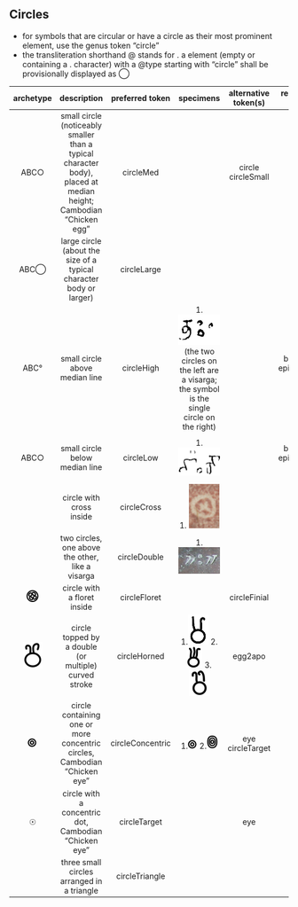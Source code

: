 ## Circles
- for symbols that are circular or have a circle as their most prominent element, use the genus token “circle”
- the transliteration shorthand @ stands for <g type="circle">.</g>
a <g> element (empty or containing a . character) with a @type starting with “circle” shall be provisionally displayed as ◯

|archetype|description|preferred token|specimens|alternative token(s)|remarks, clipping source|
|:-----:|:-----:|:-----:|:-----:|:-----:|:-----:|
|ABC&#9675;|small circle (noticeably smaller than a typical character body), placed at median height; Cambodian “Chicken egg”|circleMed||circle circleSmall||
|ABC&#9711;|large circle (about the size of a typical character body or larger)|circleLarge||||
|ABC&deg;|small circle above median line|circleHigh|1. ![Image](images/image33.png) (the two circles on the left are a visarga; the symbol is the single circle on the right)||1. tfb-badamicalukya-epigraphy/CalE01-Makarappi-Pulakesin2|
|ABC&#9675;|small circle below median line|circleLow|1. ![Image](images/image43.png)||1. tfb-badamicalukya-epigraphy/CalE01-Makarappi-Pulakesin2|
||circle with cross inside|circleCross|1. ![Image](images/image32.png)|||
||two circles, one above the other, like a visarga|circleDouble|1. ![Image](images/image35.png)|||
|![Image](images/image17.png)|circle with a floret inside|circleFloret||circleFinial||
|![Image](images/image39.png)|circle topped by a double (or multiple) curved stroke|circleHorned|1.![Image](images/image44.png) 2.![Image](images/image60.png) 3.![Image](images/image37.png)|egg2apo||
|![Image](images/image06.png)|circle containing one or more concentric circles, Cambodian &ldquo;Chicken eye&rdquo;|circleConcentric|1.![Image](images/image06.png) 2.![Image](images/image05.png)|eye circleTarget||
|&#9737;|circle with a concentric dot, Cambodian &ldquo;Chicken eye&rdquo;|circleTarget||eye||
||three small circles arranged in a triangle|circleTriangle||||
